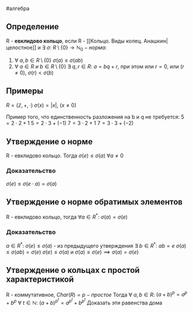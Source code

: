 #алгебра 
## Определение
R - **евклидово кольцо**, если R - [[Кольцо. Виды колец. Анашкин|целостное]] и $\exists \ \sigma: \ R \setminus \{ 0 \} \to \mathbb{N}_0 - норма:$
1) $\forall \ a, b \in R \setminus \{ 0 \} \ \sigma(a) \leq \sigma(ab)$
2) $\forall \ a \in R \ и \ b \in R \setminus \{ 0 \} \ \exists \ q, r \in R:$
	$a = bq + r$, при этом или $r = 0$, или $(r \neq 0), \ \sigma(r) < \sigma(b)$
## Примеры
$R = (\mathbb{Z}, +, \cdot)$
$\sigma(x) = |x|, \ (x \neq 0)$

Пример того, что единственность разложения на b и q не требуется:
$5 = 2 \cdot 2 + 1$
$5 = 2 \cdot 3 + (-1)$
$7 = 3 \cdot 2 + 1$
$7 = 3 \cdot 3 + (-2)$

## Утверждение о норме
R - евклидово кольцо. Тогда $\sigma(e) \leq \sigma(a) \ \forall a \neq 0$

### Доказательство
$\sigma(e) \leq \sigma(e \cdot a) = \sigma(a)$

## Утверждение о норме обратимых элементов
R - евклидово кольцо, тогда $\forall a \in R^*: \ \sigma(a) = \sigma(e)$

### Доказательство
$a \in R^*: \ \sigma(e) \leq \sigma(a)$ - из предыдущего утверждения
$\exists \ b \in R^*: \ ab = e \ \sigma(a) \leq \sigma(ab) = \sigma(e)$
$\sigma(e) \leq \sigma(a)$ и $\sigma(a) \leq \sigma(e) \implies \sigma(a) = \sigma(e)$

## Утверждение о кольцах с простой характеристикой
R - коммутативное, $Char(R) = p - простое$
Тогда $\forall \ a, b \in R$:
	$(a + b)^p = a^p + b^p$
$\forall \ t \in \mathbb{N}$:
	$(a + b)^{p^t} = a^{p^t} + b^{p^t}$
Доказать эти равенства дома